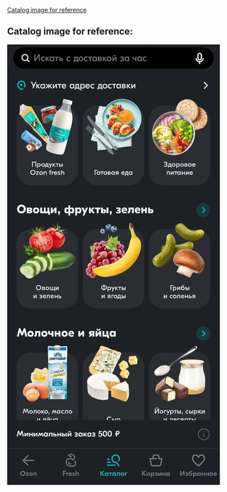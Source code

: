 [Catalog image for reference](Catalog.jpg)

## Catalog image for reference:
![Catalog image for reference](https://github.com/milaserebriakova/ozon_test/blob/main/Catalog.jpg)
